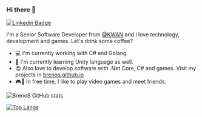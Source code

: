 ### Hi there :wave:

[![Linkedin Badge](https://img.shields.io/badge/-Add&nbsp;Me-blue?style=for-the-badge&logo=Linkedin&logoColor=white&link=https://www.linkedin.com/in/breno-souza-oliveira/)](https://www.linkedin.com/in/breno-souza-oliveira/)
 
I'm a Senior Software Developer from [@KWAN](https://www.kwan.pt) and i love technology, development and games. Let's drink some coffee?

- :computer: I'm currently working with C# and Golang.
- :blue_book: I'm currently learning Unity language as well.
- :heart_eyes: Also love to develop software with .Net Core, C# and games. Visit my projects in [brenos.github.io](https://brenos.github.io)
- :video_game::meat_on_bone: In free time, I like to play video games and meet friends.

![BrenoS GitHub stats](https://github-readme-stats.vercel.app/api?username=brenos&show_icons=true&theme=radical)

[![Top Langs](https://github-readme-stats.vercel.app/api/top-langs/?username=brenos&langs_count=8&theme=radical)](https://github.com/brenos/github-readme-stats)
